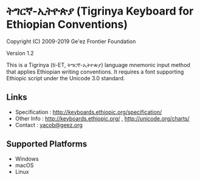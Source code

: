 ትግርኛ-ኢትዮጵያ (Tigrinya Keyboard for Ethiopian Conventions)
==========================================================

Copyright (C) 2009-2019 Ge'ez Frontier Foundation

Version 1.2

This is a Tigrinya (ti-ET, ትግርኛ-ኢትዮጵያ) language mnemonic input method that applies Ethiopian writing conventions.  It requires
a font supporting Ethiopic script under the Unicode 3.0 standard. 

Links
-----

 * Specification :  http://keyboards.ethiopic.org/specification/
 * Other Info    :  http://keyboards.ethiopic.org/ , http://unicode.org/charts/
 * Contact       :  yacob@geez.org

Supported Platforms
-------------------

 * Windows
 * macOS
 * Linux
